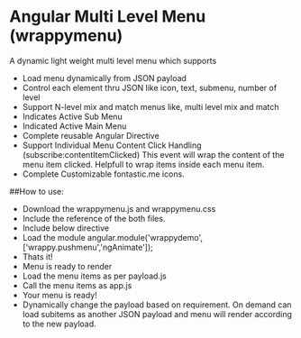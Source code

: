 # Angular Multi Level Menu (wrappymenu)

A dynamic light weight multi level menu which supports

- Load menu dynamically from JSON payload
- Control each element thru JSON like icon, text, submenu, number of level
- Support N-level mix and match menus like, multi level mix and match
- Indicates Active Sub Menu
- Indicated Active Main Menu
- Complete reusable Angular Directive
- Support Individual Menu Content Click Handling (subscribe:contentItemClicked)
    This event will wrap the content of the menu item clicked. Helpfull to wrap items inside each menu item.
- Complete Customizable fontastic.me icons.

##How to use:

- Download the wrappymenu.js and wrappymenu.css
- Include the reference of the both files.
- Include below directive
    <wrappy-menu menu="menu" options="options" payload-ready="loading" enable-scroll="enableScroll"></wrappy-menu>
- Load the module angular.module('wrappydemo',['wrappy.pushmenu','ngAnimate']);
- Thats it!
- Menu is ready to render
- Load the menu items as per payload.js
- Call the menu items as app.js
- Your menu is ready!
- Dynamically change the payload based on requirement. On demand can load subitems as another JSON payload and menu will render according to the new payload.


